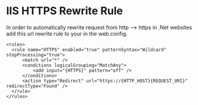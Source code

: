 # IIS HTTPS Rewrite Rule
In order to automatically rewrite request from http --> https in .Net websites add this url rewrite rule to your <rules> in the web.config.
  
  ```
 <rules>
	<rule name="HTTPS" enabled="true" patternSyntax="Wildcard" stopProcessing="true">
		<match url="*" />
		<conditions logicalGrouping="MatchAny">
			<add input="{HTTPS}" pattern="off" />
		</conditions>
		<action type="Redirect" url="https://{HTTP_HOST}{REQUEST_URI}" redirectType="Found" />
	</rule>
</rules>
```
